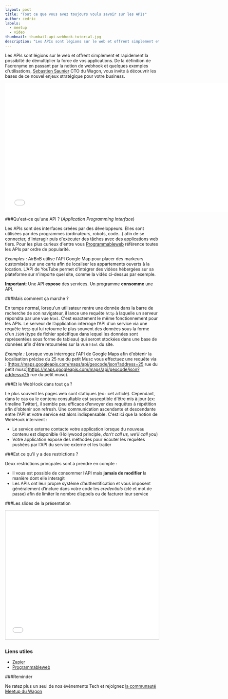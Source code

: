 ```yaml
---
layout: post
title: "Tout ce que vous avez toujours voulu savoir sur les APIs"
author: cedric
labels:
  - meetup
  - video
thumbnail: thumbail-api-webhook-tutorial.jpg
description: "Les APIs sont légions sur le web et offrent simplement et rapidement la possibilté de démultiplier la force de vos applications. De la définition de l'acronyme en passant par la notion de webhook et quelques exemples d'utilisations, Sebastien Saunier, CTO du Wagon, vous invite à découvrir les bases de ce nouvel enjeux stratégique pour votre business."
---
```


Les APIs sont légions sur le web et offrent simplement et rapidement la possibilté de démultiplier la force de vos applications. De la définition de l'acronyme en passant par la notion de webhook et quelques exemples d'utilisations, [Sebastien Saunier](https://twitter.com/ssaunier) CTO du Wagon, vous invite à découvrir les bases de ce nouvel enjeux stratégique pour votre business.

<div class="video-wrapper"><iframe width="750" height="422" src="//www.youtube.com/embed/0FQ6w4CO5Nw?rel=0&amp;controls=0&amp;showinfo=0" frameborder="0" allowfullscreen></iframe></div>

###Qu'est-ce qu'une API ? (*Application Programming Interface*)

Les APIs sont des interfaces créées par des développeurs. Elles sont utilisées par des programmes (ordinateurs, robots, code...) afin de se connecter, d'interagir puis d'exécuter des tâches avec des applications web tiers. Pour les plus curieux d'entre vous [Programmableweb](http://www.programmableweb.com) référence toutes les APIs par ordre de popularité.

*Exemples :* AirBnB utilise l'API Google Map pour placer des markeurs customisés sur une carte afin de localiser les appartements ouverts à la location. L'API de YouTube permet d'intégrer des vidéos hébergées sur sa plateforme sur n'importe quel site, comme la vidéo ci-dessus par exemple.

**Important**: Une API **expose** des services. Un programme **consomme** une API.

###Mais comment ça marche ?

En temps normal, lorsqu'un utilisateur rentre une donnée dans la barre de recherche de son navigateur, il lance une requête `http` à laquelle un serveur répondra par une vue `html`. C'est exactement le même fonctionnement pour les APIs. Le serveur de l’application interroge l’API d'un service via une requête `http` qui lui retourne le plus souvent des données sous la forme d'un `JSON` (type de fichier spécifique dans lequel les données sont représentées sous forme de tableau) qui seront stockées dans une base de données afin d'être retournées sur la vue `html` du site.

*Exemple :* Lorsque vous interrogez l'API de Google Maps afin d'obtenir la localisation précise du 25 rue du petit Musc vous effectuez une requête via : [https://maps.googleapis.com/maps/api/geocode/json?address=25 rue du petit musc](https://maps.googleapis.com/maps/api/geocode/json?address=25 rue du petit musc).

###Et le WebHook dans tout ça ?

Le plus souvent les pages web sont statiques (ex : cet article). Cependant, dans le cas ou le contenu consultable est susceptible d'être mis à jour (ex: timeline Twitter), il semble peu efficace d’envoyer des requêtes à répétition afin d'obtenir son refresh. Une communication ascendante et descendante entre l'API et votre service est alors indispensable. C'est ici que la notion de WebHook intervient :

- Le service externe contacte votre application lorsque du nouveau contenu est disponible (Hollywood principle, *don't call us, we'll call you*)
- Votre application expose des méthodes pour écouter les requêtes pushées par l'API du service externe et les traiter

###Est ce qu'il y a des restrictions ?

Deux restrictions princpales sont à prendre en compte :

- Il vous est possible de consommer l’API mais **jamais de modifier** la manière dont elle interagit
- Les APIs ont leur propre système d’authentification et vous imposent généralement d’inclure dans votre code les *credentials* (clé et mot de passe) afin de limiter le nombre d’appels ou de facturer leur service

###Les slides de la présentation

<div class="video-wrapper"><iframe src="//www.slideshare.net/slideshow/embed_code/42874896" width="750" height="422" frameborder="0" marginwidth="0" marginheight="0" scrolling="no" style="border:1px solid #CCC; border-width:1px; margin-bottom:5px; max-width: 100%;" allowfullscreen> </iframe></div>

### Liens utiles

- [Zapier](https://zapier.com/)
- [Programmableweb](http://www.programmableweb.com )

###Reminder

Ne ratez plus un seul de nos événements Tech et rejoignez [la communauté Meetup du Wagon](http://www.meetup.com/Le-Wagon-Paris-Coding-Station/)
